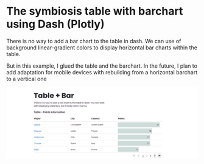 # The symbiosis table with barchart using Dash (Plotly)
There is no way to add a bar chart to the table in dash.
We can use of background linear-gradient colors to display horizontal bar charts within the table.

But in this example, I glued the table and the barchart.
In the future, I plan to add adaptation for mobile devices with rebuilding from a horizontal barchart to a vertical one

<img src="./assets/img/table.png">